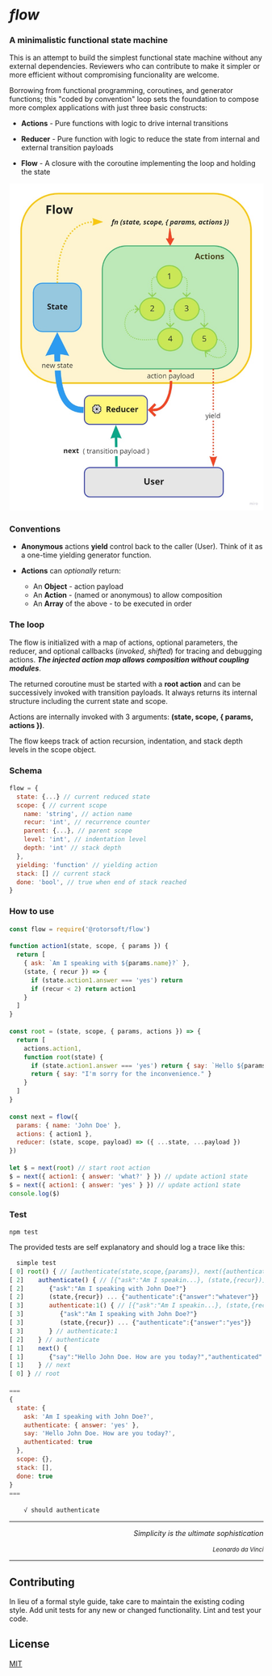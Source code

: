 # _flow_

### A minimalistic functional state machine

This is an attempt to build the simplest functional state machine without any external dependencies. Reviewers who can contribute to make it simpler or more efficient without compromising funcionality are welcome.

Borrowing from functional programming, coroutines, and generator functions; this "coded by convention" loop sets the foundation to compose more complex applications with just three basic constructs:

- **Actions** - Pure functions with logic to drive internal transitions

- **Reducer** - Pure function with logic to reduce the state from internal and external transition payloads

- **Flow** - A closure with the coroutine implementing the loop and holding the state

![](Diagram)

### Conventions

- **Anonymous** actions **yield** control back to the caller (User). Think of it as a one-time yielding generator function.

- **Actions** can _optionally_ return:

  - An **Object** - action payload
  - An **Action** - (named or anonymous) to allow composition
  - An **Array** of the above - to be executed in order

### The loop

The flow is initialized with a map of actions, optional parameters, the reducer, and optional callbacks (_invoked_, _shifted_) for tracing and debugging actions. **_The injected action map allows composition without coupling modules_**.

The returned coroutine must be started with a **root action** and can be successively invoked with transition payloads. It always returns its internal structure including the current state and scope.

Actions are internally invoked with 3 arguments: **(state, scope, { params, actions })**.

The flow keeps track of action recursion, indentation, and stack depth levels in the scope object.

### Schema

```javascript
flow = {
  state: {...} // current reduced state
  scope: { // current scope
    name: 'string', // action name
    recur: 'int', // recurrence counter
    parent: {...}, // parent scope
    level: 'int', // indentation level
    depth: 'int' // stack depth
  },
  yielding: 'function' // yielding action
  stack: [] // current stack
  done: 'bool', // true when end of stack reached
}
```

### How to use

```javascript
const flow = require('@rotorsoft/flow')

function action1(state, scope, { params }) {
  return [
    { ask: `Am I speaking with ${params.name}?` },
    (state, { recur }) => {
      if (state.action1.answer === 'yes') return
      if (recur < 2) return action1
    }
  ]
}

const root = (state, scope, { params, actions }) => {
  return [
    actions.action1,
    function root(state) {
      if (state.action1.answer === 'yes') return { say: `Hello ${params.name}. How are you today?` }
      return { say: "I'm sorry for the inconvenience." }
    }
  ]
}

const next = flow({
  params: { name: 'John Doe' },
  actions: { action1 },
  reducer: (state, scope, payload) => ({ ...state, ...payload })
})

let $ = next(root) // start root action
$ = next({ action1: { answer: 'what?' } }) // update action1 state
$ = next({ action1: { answer: 'yes' } }) // update action1 state
console.log($)
```

### Test

```
npm test
```

The provided tests are self explanatory and should log a trace like this:

```javascript
  simple test
[ 0] root() { // [authenticate(state,scope,{params}), next({authenticate,verifyPhone,canComeToThePhone})]
[ 2]    authenticate() { // [{"ask":"Am I speakin...}, (state,{recur})]
[ 2]       {"ask":"Am I speaking with John Doe?"}
[ 2]       (state,{recur}) ... {"authenticate":{"answer":"whatever"}}
[ 3]       authenticate:1() { // [{"ask":"Am I speakin...}, (state,{recur})]
[ 3]          {"ask":"Am I speaking with John Doe?"}
[ 3]          (state,{recur}) ... {"authenticate":{"answer":"yes"}}
[ 3]       } // authenticate:1
[ 2]    } // authenticate
[ 1]    next() {
[ 1]       {"say":"Hello John Doe. How are you today?","authenticated":true}
[ 1]    } // next
[ 0] } // root

===
{
  state: {
    ask: 'Am I speaking with John Doe?',
    authenticate: { answer: 'yes' },
    say: 'Hello John Doe. How are you today?',
    authenticated: true
  },
  scope: {},
  stack: [],
  done: true
}
===

    √ should authenticate
```

---

<div align="right">
 <i>Simplicity is the ultimate sophistication</i>

<small><i>Leonardo da Vinci</i></small>

</div>

---

## Contributing

In lieu of a formal style guide, take care to maintain the existing coding style. Add unit tests for any new or changed functionality. Lint and test your code.

## License

[MIT](https://choosealicense.com/licenses/mit/)
